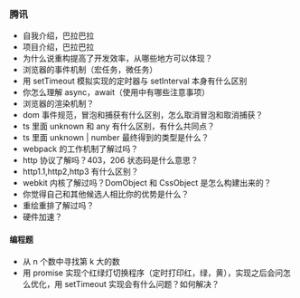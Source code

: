 ### 腾讯

- 自我介绍，巴拉巴拉
- 项目介绍，巴拉巴拉
- 为什么说重构提高了开发效率，从哪些地方可以体现？
- 浏览器的事件机制（宏任务，微任务）
- 用 setTimeout 模拟实现的定时器与 setInterval 本身有什么区别
- 你怎么理解 async，await（使用中有哪些注意事项）
- 浏览器的渲染机制？
- dom 事件规范，冒泡和捕获有什么区别，怎么取消冒泡和取消捕获？
- ts 里面 unknown 和 any 有什么区别，有什么共同点？
- ts 里面 unknown | number 最终得到的类型是什么？
- webpack 的工作机制了解过吗？
- http 协议了解吗？403，206 状态码是什么意思？
- http1.1,http2,http3 有什么区别？
- webkit 内核了解过吗？DomObject 和 CssObject 是怎么构建出来的？
- 你觉得自己和其他候选人相比你的优势是什么？
- 重绘重排了解过吗？
- 硬件加速？

#### 编程题

- 从 n 个数中寻找第 k 大的数
- 用 promise 实现个红绿灯切换程序（定时打印红，绿，黄），实现之后会问怎么优化，用 setTimeout 实现会有什么问题？如何解决？
